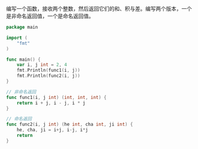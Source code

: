 编写一个函数，接收两个整数，然后返回它们的和、积与差。编写两个版本，一个是非命名返回值，一个是命名返回值。  
```go
package main

import (
    "fmt"
)

func main() {
    var i, j int = 2, 4
    fmt.Println(func1(i, j))
    fmt.Println(func2(i, j))
}

// 非命名返回
func func1(i, j int) (int, int, int) {
    return i + j, i - j, i * j
}

// 命名返回
func func2(i, j int) (he int, cha int, ji int) {
    he, cha, ji = i+j, i-j, i*j
    return
}
```